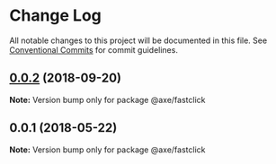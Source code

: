 # Change Log

All notable changes to this project will be documented in this file.
See [Conventional Commits](https://conventionalcommits.org) for commit guidelines.

<a name="0.0.2"></a>
## [0.0.2](https://github.com/ansenhuang/axe/compare/@axe/fastclick@0.0.1...@axe/fastclick@0.0.2) (2018-09-20)




**Note:** Version bump only for package @axe/fastclick

<a name="0.0.1"></a>
## 0.0.1 (2018-05-22)




**Note:** Version bump only for package @axe/fastclick
